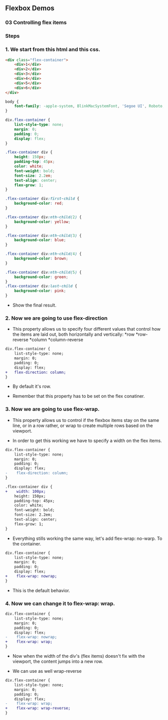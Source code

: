 ## Flexbox Demos

### 03 Controlling flex items

### Steps

### 1. We start from this html and this css.

```html
<div class="flex-container">
    <div>1</div>
    <div>2</div>
    <div>3</div>
    <div>4</div>
    <div>5</div>
    <div>6</div>
</div>
```

```css
body {
    font-family: -apple-system, BlinkMacSystemFont, 'Segoe UI', Roboto, Oxygen, Ubuntu, Cantarell, 'Open Sans', 'Helvetica Neue', sans-serif
}

div.flex-container {
    list-style-type: none;
    margin: 0;
    padding: 0;
    display: flex;
}

.flex-container div {
    height: 150px;
    padding-top: 45px;
    color: white;
    font-weight: bold;
    font-size: 2.2em;
    text-align: center;
    flex-grow: 1;
}

.flex-container div:first-child {
    background-color: red;
}

.flex-container div:nth-child(2) {
    background-color: yellow;
}

.flex-container div:nth-child(3) {
    background-color: blue;
}

.flex-container div:nth-child(4) {
    background-color: brown;
}

.flex-container div:nth-child(5) {
    background-color: green;
}
.flex-container div:last-child {
    background-color: pink;
}

```

* Show the final result.

### 2. Now we are going to use flex-direction

* This property allows us to specify four different values that control how the items are laid out, both horizontally and vertically: 
    *row
    *row-reverse
    *column
    *column-reverse

```diff css
div.flex-container {
    list-style-type: none;
    margin: 0;
    padding: 0;
    display: flex;
+   flex-direction: column;
}
```
* By default it's row.

* Remember that this property has to be set on the flex conatiner.

### 3. Now we are going to use flex-wrap.

* This property allows us to control if the flexbox items stay on the same line, or in a row rather, or wrap to create multiple rows based on the viewport.

* In order to get this working we have to specify a width on the flex items.

```diff css
div.flex-container {
    list-style-type: none;
    margin: 0;
    padding: 0;
    display: flex;
-    flex-direction: column;
}

.flex-container div {
+    width: 100px;
    height: 150px;
    padding-top: 45px;
    color: white;
    font-weight: bold;
    font-size: 2.2em;
    text-align: center;
    flex-grow: 1;
}
```

* Everything stills working the same way, let's add flex-wrap: no-warp. To the container.

```diff css
div.flex-container {
    list-style-type: none;
    margin: 0;
    padding: 0;
    display: flex;
+    flex-wrap: nowrap;
}
```
* This is the default behavior.

### 4. Now we can change it to flex-wrap: wrap.

```diff css
div.flex-container {
    list-style-type: none;
    margin: 0;
    padding: 0;
    display: flex;
-    flex-wrap: nowrap;
+    flex-wrap: wrap;
}
```
* Now when the width of the div's (flex items) doesn't fix with the viewport, the content jumps into a new row.

* We can use as well wrap-reverse

```diff css
div.flex-container {
    list-style-type: none;
    margin: 0;
    padding: 0;
    display: flex;
-    flex-wrap: wrap;
+    flex-wrap: wrap-reverse;
}
```